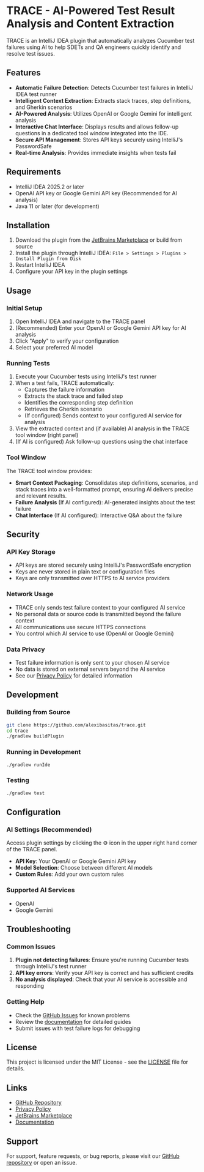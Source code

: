 # TRACE - AI-Powered Test Result Analysis and Content Extraction

TRACE is an IntelliJ IDEA plugin that automatically analyzes Cucumber test failures using AI to help SDETs and QA engineers quickly identify and resolve test issues.

## Features

- **Automatic Failure Detection**: Detects Cucumber test failures in IntelliJ IDEA test runner
- **Intelligent Context Extraction**: Extracts stack traces, step definitions, and Gherkin scenarios
- **AI-Powered Analysis**: Utilizes OpenAI or Google Gemini for intelligent analysis
- **Interactive Chat Interface**: Displays results and allows follow-up questions in a dedicated tool window integrated into the IDE.
- **Secure API Management**: Stores API keys securely using IntelliJ's PasswordSafe
- **Real-time Analysis**: Provides immediate insights when tests fail

## Requirements

- IntelliJ IDEA 2025.2 or later
- OpenAI API key or Google Gemini API key (Recommended for AI analysis)
- Java 11 or later (for development)

## Installation

1. Download the plugin from the [JetBrains Marketplace](https://plugins.jetbrains.com/plugin/trace) or build from source
2. Install the plugin through IntelliJ IDEA: `File > Settings > Plugins > Install Plugin from Disk`
3. Restart IntelliJ IDEA
4. Configure your API key in the plugin settings

## Usage

### Initial Setup

1. Open IntelliJ IDEA and navigate to the TRACE panel
2. (Recommended) Enter your OpenAI or Google Gemini API key for AI analysis
3. Click "Apply" to verify your configuration
4. Select your preferred AI model


### Running Tests

1. Execute your Cucumber tests using IntelliJ's test runner
2. When a test fails, TRACE automatically:
   - Captures the failure information
   - Extracts the stack trace and failed step
   - Identifies the corresponding step definition
   - Retrieves the Gherkin scenario
   - (If configured) Sends context to your configured AI service for analysis
3. View the extracted context and (if available) AI analysis in the TRACE tool window (right panel)
4. (If AI is configured) Ask follow-up questions using the chat interface

### Tool Window

The TRACE tool window provides:
- **Smart Context Packaging**: Consolidates step definitions, scenarios, and stack traces into a well-formatted prompt, ensuring AI delivers precise and relevant results.
- **Failure Analysis** (If AI configured): AI-generated insights about the test failure
- **Chat Interface** (If AI configured): Interactive Q&A about the failure

## Security

### API Key Storage

- API keys are stored securely using IntelliJ's PasswordSafe encryption
- Keys are never stored in plain text or configuration files
- Keys are only transmitted over HTTPS to AI service providers

### Network Usage

- TRACE only sends test failure context to your configured AI service
- No personal data or source code is transmitted beyond the failure context
- All communications use secure HTTPS connections
- You control which AI service to use (OpenAI or Google Gemini)

### Data Privacy

- Test failure information is only sent to your chosen AI service
- No data is stored on external servers beyond the AI service
- See our [Privacy Policy](https://alexibasitas.github.io/trace/PRIVACY.html) for detailed information

## Development

### Building from Source

```bash
git clone https://github.com/alexibasitas/trace.git
cd trace
./gradlew buildPlugin
```

### Running in Development

```bash
./gradlew runIde
```

### Testing

```bash
./gradlew test
```

## Configuration

### AI Settings (Recommended)

Access plugin settings by clicking the ⚙️ icon in the upper right hand corner of the TRACE panel.

- **API Key**: Your OpenAI or Google Gemini API key
- **Model Selection**: Choose between different AI models
- **Custom Rules**: Add your own custom rules

### Supported AI Services

- OpenAI
- Google Gemini

## Troubleshooting

### Common Issues

1. **Plugin not detecting failures**: Ensure you're running Cucumber tests through IntelliJ's test runner
2. **API key errors**: Verify your API key is correct and has sufficient credits
3. **No analysis displayed**: Check that your AI service is accessible and responding

### Getting Help

- Check the [GitHub Issues](https://github.com/alexibasitas/trace/issues) for known problems
- Review the [documentation](docs/) for detailed guides
- Submit issues with test failure logs for debugging

## License

This project is licensed under the MIT License - see the [LICENSE](LICENSE) file for details.

## Links

- [GitHub Repository](https://github.com/alexibasitas/trace)
- [Privacy Policy](https://alexibasitas.github.io/trace/PRIVACY.html)
- [JetBrains Marketplace](https://plugins.jetbrains.com/plugin/trace)
- [Documentation](docs/)

## Support

For support, feature requests, or bug reports, please visit our [GitHub repository](https://github.com/alexibasitas/trace) or open an issue.